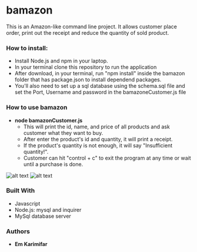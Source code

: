 # bamazon
This is an Amazon-like command line project. It allows customer place order, print out the receipt and reduce the quantity of sold product. 

### How to install:

* Install Node.js and npm in your laptop.
* In your terminal clone this repository to run the application
* After download, in your terminal, run "npm install" inside the bamazon folder that has package.json to install dependend packages.
* You'll also need to set up a sql database using the schema.sql file and set the Port, Username and password in the bamazoneCustomer.js file

### How to use bamazon
* **node bamazonCustomer.js**
    * This will print the id, name, and price of all products and ask customer what they want to buy.
    * After enter the product's id and quantity, it will print a receipt.
    * If the product's quantity is not enough, it will say "Insufficient quantity!".
    * Customer can hit "control + c"  to exit the program at any time or wait until a purchase is done.

![alt text](https://raw.githubusercontent.com/karimifar/bamazon/master/path/to/a.gif)
![alt text](https://raw.githubusercontent.com/karimifar/bamazon/master/path/to/b.gif)


### Built With  

* Javascript 
* Node.js: mysql and inquirer
* MySql database server


### Authors

* **Em Karimifar** 

